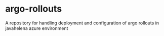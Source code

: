 # argo-rollouts
A repository for handling deployment and configuration of argo rollouts in javahelena azure environment

